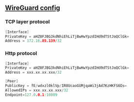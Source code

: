 ## [WireGuard config](https://www.procustodibus.com/blog/2021/01/wireguard-endpoints-and-ip-addresses/)

### TCP layer protocol

```C
[Interface]
PrivateKey = aHZ0FJBG3kdNhiEhLiTjBwHwYpzdIHd9dTStJoQClGk=
Address = 172.16.85.139/32
```

### Http protocol

```C
[Interface]
PrivateKey = aHZ0FJBG3kdNhiEhLiTjBwHwYpzdIHd9dTStJoQClGk=
Address = xxx.xx.xx.xxx/32

[Peer]
PublicKey = fE/wdxzl0klVp/IR8UcaoGUMjqaWi3jAd7KzHKFS6Ds=
AllowedIPs = xxx.xx.xx.xxx/32
Endpoint=127.0.0.1:10809

```




